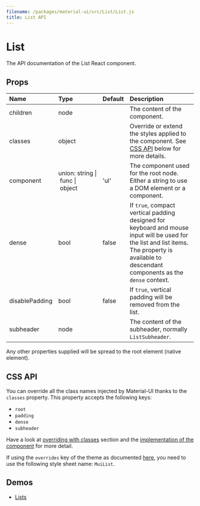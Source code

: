 ```yaml
---
filename: /packages/material-ui/src/List/List.js
title: List API
---
```


<!--- This documentation is automatically generated, do not try to edit it. -->

# List

<p class="description">The API documentation of the List React component.</p>



## Props

| Name | Type | Default | Description |
|:-----|:-----|:--------|:------------|
| <span class="prop-name">children</span> | <span class="prop-type">node |   | The content of the component. |
| <span class="prop-name">classes</span> | <span class="prop-type">object |   | Override or extend the styles applied to the component. See [CSS API](#css-api) below for more details. |
| <span class="prop-name">component</span> | <span class="prop-type">union:&nbsp;string&nbsp;&#124;<br>&nbsp;func&nbsp;&#124;<br>&nbsp;object<br> | <span class="prop-default">'ul'</span> | The component used for the root node. Either a string to use a DOM element or a component. |
| <span class="prop-name">dense</span> | <span class="prop-type">bool | <span class="prop-default">false</span> | If `true`, compact vertical padding designed for keyboard and mouse input will be used for the list and list items. The property is available to descendant components as the `dense` context. |
| <span class="prop-name">disablePadding</span> | <span class="prop-type">bool | <span class="prop-default">false</span> | If `true`, vertical padding will be removed from the list. |
| <span class="prop-name">subheader</span> | <span class="prop-type">node |   | The content of the subheader, normally `ListSubheader`. |

Any other properties supplied will be spread to the root element (native element).

## CSS API

You can override all the class names injected by Material-UI thanks to the `classes` property.
This property accepts the following keys:

- `root`
- `padding`
- `dense`
- `subheader`

Have a look at [overriding with classes](/customization/overrides#overriding-with-classes) section
and the [implementation of the component](https://github.com/mui-org/material-ui/tree/master/packages/material-ui/src/List/List.js)
for more detail.

If using the `overrides` key of the theme as documented
[here](/customization/themes#customizing-all-instances-of-a-component-type),
you need to use the following style sheet name: `MuiList`.

## Demos

- [Lists](/demos/lists)

